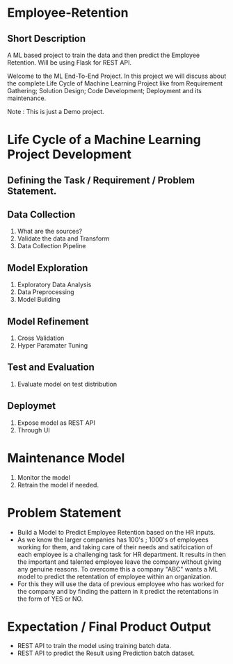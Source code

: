 # Employee-Retention
## Short Description 
A ML based project to train the data and then predict the Employee Retention. Will be using Flask for REST API.

Welcome to the ML End-To-End Project.
In this project we will discuss about the complete Life Cycle of Machine Learning Project like from Requirement Gathering; Solution Design; Code Development; Deployment and its maintenance. 

Note : This is just a Demo project.

# Life Cycle of a Machine Learning Project Development 
## Defining the Task / Requirement / Problem Statement.


## Data Collection
1. What are the sources? 
2. Validate the data and Transform
3. Data Collection Pipeline 

## Model Exploration
1. Exploratory Data Analysis
2. Data Preprocessing
3. Model Building

## Model Refinement
1. Cross Validation
2. Hyper Paramater Tuning

## Test and Evaluation
1. Evaluate model on test distribution

## Deploymet
1. Expose model as REST API
2. Through UI

# Maintenance Model
1. Monitor the model
2. Retrain the model if needed.

# Problem Statement
* Build a Model to Predict Employee Retention based on the HR inputs.
* As we know the larger companies has 100's ; 1000's of employees working for them, and taking care of their needs and satifcication of each employee is a challenging task for HR department. It results in then the important and talented employee leave the company without giving any genuine reasons. To overcome this a company "ABC" wants a ML model to predict the retentation of employee within an organization.
* For this they will use the data of previous employee who has worked for the company and by finding the pattern in it predict the retentations in the form of YES or NO.

# Expectation / Final Product Output
* REST API to train the model using training batch data.
* REST API to predict the Result using Prediction batch dataset. 


